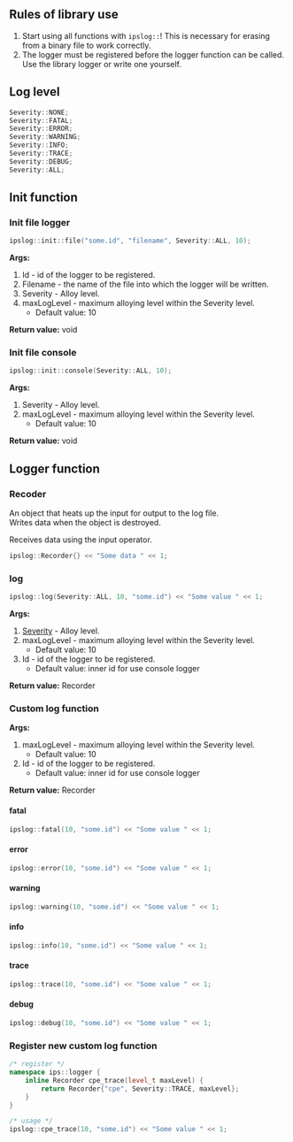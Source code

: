 ## Rules of library use
1. Start using all functions with `ipslog::`! This is necessary for erasing from a binary file to work correctly.
2. The logger must be registered before the logger function can be called. Use the library logger or write one yourself.

## Log level
```c++
Severity::NONE;
Severity::FATAL;
Severity::ERROR;
Severity::WARNING;
Severity::INFO;
Severity::TRACE;
Severity::DEBUG;
Severity::ALL;
```

## Init function
### Init file logger
```c++
ipslog::init::file("some.id", "filename", Severity::ALL, 10);
```
**Args:**
1. Id - id of the logger to be registered.
2. Filename - the name of the file into which the logger will be written.
3. Severity - Alloy level.
4. maxLogLevel - maximum alloying level within the Severity level.
   - Default value: 10

**Return value:** void

### Init file console
```c++
ipslog::init::console(Severity::ALL, 10);
```
**Args:**
1. Severity - Alloy level.
2. maxLogLevel - maximum alloying level within the Severity level.
   - Default value: 10

**Return value:** void

## Logger function
### Recoder
An object that heats up the input for output to the log file. \
Writes data when the object is destroyed.

Receives data using the input operator.
```c++
ipslog::Recorder{} << "Some data " << 1;
```

### log
```c++
ipslog::log(Severity::ALL, 10, "some.id") << "Some value " << 1;
```
**Args:**
1. [Severity]() - Alloy level.
2. maxLogLevel - maximum alloying level within the Severity level.
   - Default value: 10
3. Id - id of the logger to be registered.
   - Default value: inner id for use console logger

**Return value:** Recorder

### Custom log function
**Args:**
1. maxLogLevel - maximum alloying level within the Severity level.
   - Default value: 10
2. Id - id of the logger to be registered.
   - Default value: inner id for use console logger

**Return value:** Recorder

#### fatal
```c++
ipslog::fatal(10, "some.id") << "Some value " << 1;
```

#### error
```c++
ipslog::error(10, "some.id") << "Some value " << 1;
```

#### warning
```c++
ipslog::warning(10, "some.id") << "Some value " << 1;
```

#### info
```c++
ipslog::info(10, "some.id") << "Some value " << 1;
```

#### trace
```c++
ipslog::trace(10, "some.id") << "Some value " << 1;
```

#### debug
```c++
ipslog::debug(10, "some.id") << "Some value " << 1;
```

### Register new custom log function
```c++
/* register */
namespace ips::logger {
    inline Recorder cpe_trace(level_t maxLevel) {
        return Recorder{"cpe", Severity::TRACE, maxLevel};
    }
}

/* usage */
ipslog::cpe_trace(10, "some.id") << "Some value " << 1;
```

